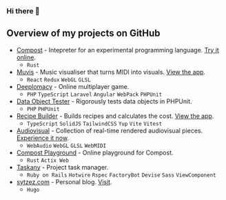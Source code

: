 ### Hi there 👋

## Overview of my projects on GitHub

- [Compost](https://github.com/sytzez/compost) - Intepreter for an experimental programming language. [Try it online](http://compost-playground.sytzez.com/).
  - `Rust`
- [Muvis](https://github.com/sytzez/muvis) - Music visualiser that turns MIDI into visuals. [View the app](https://sytzez.github.io/muvis/).
  - `React` `Redux` `WebGL` `GLSL`
- [Deeplomacy](https://github.com/sytzez/deeplomacy) - Online multiplayer game.
  - `PHP` `TypeScript` `Laravel` `Angular` `WebPack` `PHPUnit`
- [Data Object Tester](https://github.com/sytzez/data-object-tester) - Rigorously tests data objects in PHPUnit.
  - `PHP` `PHPUnit`
- [Recipe Builder](https://github.com/sytzez/recipe-builder) - Builds recipes and calculates the cost. [View the app](https://sytzez.github.io/recipe-builder/).
  - `TypeScript` `SolidJS` `TailwindCSS` `Yup` `Vite` `Vitest`
- [Audiovisual](https://github.com/sytzez/audiovisual) - Collection of real-time rendered audiovisual pieces. [Experience it now](https://sytzez.github.io/audiovisual/).
  - `WebAudio` `WebGL` `GLSL` `WebMIDI`
- [Compost Playground](https://github.com/sytzez/compost-playground) - Online playground for Compost.
  - `Rust` `Actix Web`
- [Taskany](https://github.com/sytzez/taskany) - Project task manager.
  - `Ruby on Rails` `Hotwire` `Rspec` `FactoryBot` `Devise` `Sass` `ViewComponent`
- [sytzez.com](https://github.com/sytzez/site) - Personal blog. [Visit](https://sytzez.com).
  - `Hugo`
